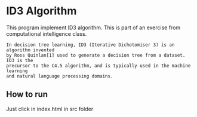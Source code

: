 # ID3 Algorithm

This program implement ID3 algorithm. This is part of an exercise from computational intelligence class.

```
In decision tree learning, ID3 (Iterative Dichotomiser 3) is an algorithm invented 
by Ross Quinlan[1] used to generate a decision tree from a dataset. ID3 is the 
precursor to the C4.5 algorithm, and is typically used in the machine learning 
and natural language processing domains. 
```

## How to run

Just click in index.html in src folder
